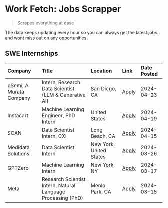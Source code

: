 # Work Fetch: Jobs Scrapper
> Scrapes everything at ease

The data keeps updating every hour so you can always get the latest jobs and wont miss out on any opportunities.

## SWE Internships
<!--START_SECTION:workfetch-->
| Company                 | Title                                                        | Location                | Link                                                                                                                                                                                                                                                                           | Date Posted   |
|:------------------------|:-------------------------------------------------------------|:------------------------|:-------------------------------------------------------------------------------------------------------------------------------------------------------------------------------------------------------------------------------------------------------------------------------|:--------------|
| pSemi, A Murata Company | Intern, Research Data Scientist (LLM & Generative AI)        | San Diego, CA           | [Apply](https://www.linkedin.com/jobs/view/intern-research-data-scientist-llm-generative-ai-at-psemi-a-murata-company-3887074168?position=4&pageNum=0&refId=rqqkh%2F%2BEvH3a1wukwYEFRw%3D%3D&trackingId=dtluv8GwNvURRJj38eP5bQ%3D%3D&trk=public_jobs_jserp-result_search-card) | 2024-04-23    |
| Instacart               | Machine Learning Engineer, PhD Intern                        | United States           | [Apply](https://www.linkedin.com/jobs/view/machine-learning-engineer-phd-intern-at-instacart-3901991739?position=2&pageNum=0&refId=rqqkh%2F%2BEvH3a1wukwYEFRw%3D%3D&trackingId=lNOOHY3CDml4mlrNK7MvuA%3D%3D&trk=public_jobs_jserp-result_search-card)                          | 2024-04-19    |
| SCAN                    | Data Scientist Intern, CXI                                   | Long Beach, CA          | [Apply](https://www.linkedin.com/jobs/view/data-scientist-intern-cxi-at-scan-3899690492?position=10&pageNum=0&refId=rqqkh%2F%2BEvH3a1wukwYEFRw%3D%3D&trackingId=WlM21LRdwYDR1HMoM%2BQkVA%3D%3D&trk=public_jobs_jserp-result_search-card)                                       | 2024-04-15    |
| Medidata Solutions      | Data Scientist Intern                                        | New York, United States | [Apply](https://www.linkedin.com/jobs/view/data-scientist-intern-at-medidata-solutions-3810253704?position=9&pageNum=0&refId=rqqkh%2F%2BEvH3a1wukwYEFRw%3D%3D&trackingId=N1F3QJK9At%2BaInWetiU5aA%3D%3D&trk=public_jobs_jserp-result_search-card)                              | 2024-03-26    |
| GPTZero                 | Machine Learning Intern                                      | New York, NY            | [Apply](https://www.linkedin.com/jobs/view/machine-learning-intern-at-gptzero-3860723963?position=8&pageNum=0&refId=rqqkh%2F%2BEvH3a1wukwYEFRw%3D%3D&trackingId=%2FHfadItVu1futPsEohpjvw%3D%3D&trk=public_jobs_jserp-result_search-card)                                       | 2024-03-17    |
| Meta                    | Research Scientist Intern, Natural Language Processing (PhD) | Menlo Park, CA          | [Apply](https://www.linkedin.com/jobs/view/research-scientist-intern-natural-language-processing-phd-at-meta-3858718375?position=7&pageNum=0&refId=rqqkh%2F%2BEvH3a1wukwYEFRw%3D%3D&trackingId=yqPQdtES9Eb6cEauZtTkig%3D%3D&trk=public_jobs_jserp-result_search-card)          | 2024-03-15    |
<!--END_SECTION:workfetch-->
